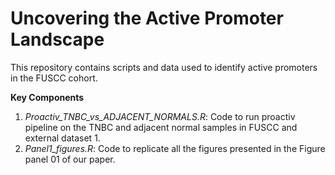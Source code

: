 # **Uncovering the Active Promoter Landscape**
This repository contains scripts and data used to identify active promoters in the FUSCC cohort. 

**Key Components**
1. *Proactiv_TNBC_vs_ADJACENT_NORMALS.R*: Code to run proactiv pipeline on the TNBC and adjacent normal samples in FUSCC and external dataset 1.
2. *Panel1_figures.R*: Code to replicate all the figures presented in the Figure panel 01 of our paper.
